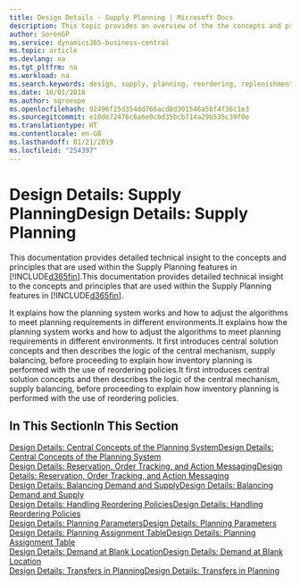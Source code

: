 ```yaml
---
title: Design Details - Supply Planning | Microsoft Docs
description: This topic provides an overview of the the concepts and principles that are used within the Supply Planning features in Business Central.
author: SorenGP
ms.service: dynamics365-business-central
ms.topic: article
ms.devlang: na
ms.tgt_pltfrm: na
ms.workload: na
ms.search.keywords: design, supply, planning, reordering, replenishment
ms.date: 10/01/2018
ms.author: sgroespe
ms.openlocfilehash: 92496f25d354dd766acd8d301546a5bf4f36c1e3
ms.sourcegitcommit: e10de72476c6a6e0cbd35bcb714a29b535c39f0e
ms.translationtype: HT
ms.contentlocale: en-GB
ms.lasthandoff: 01/21/2019
ms.locfileid: "254397"
---
```

# <a name="design-details-supply-planning"></a><span data-ttu-id="b87a4-103">Design Details: Supply Planning</span><span class="sxs-lookup"><span data-stu-id="b87a4-103">Design Details: Supply Planning</span></span>
<span data-ttu-id="b87a4-104">This documentation provides detailed technical insight to the concepts and principles that are used within the Supply Planning features in [!INCLUDE[d365fin](includes/d365fin_md.md)].</span><span class="sxs-lookup"><span data-stu-id="b87a4-104">This documentation provides detailed technical insight to the concepts and principles that are used within the Supply Planning features in [!INCLUDE[d365fin](includes/d365fin_md.md)].</span></span>  

<span data-ttu-id="b87a4-105">It explains how the planning system works and how to adjust the algorithms to meet planning requirements in different environments.</span><span class="sxs-lookup"><span data-stu-id="b87a4-105">It explains how the planning system works and how to adjust the algorithms to meet planning requirements in different environments.</span></span> <span data-ttu-id="b87a4-106">It first introduces central solution concepts and then describes the logic of the central mechanism, supply balancing, before proceeding to explain how inventory planning is performed with the use of reordering policies.</span><span class="sxs-lookup"><span data-stu-id="b87a4-106">It first introduces central solution concepts and then describes the logic of the central mechanism, supply balancing, before proceeding to explain how inventory planning is performed with the use of reordering policies.</span></span>  

## <a name="in-this-section"></a><span data-ttu-id="b87a4-107">In This Section</span><span class="sxs-lookup"><span data-stu-id="b87a4-107">In This Section</span></span>  
[<span data-ttu-id="b87a4-108">Design Details: Central Concepts of the Planning System</span><span class="sxs-lookup"><span data-stu-id="b87a4-108">Design Details: Central Concepts of the Planning System</span></span>](design-details-central-concepts-of-the-planning-system.md)  
[<span data-ttu-id="b87a4-109">Design Details: Reservation, Order Tracking, and Action Messaging</span><span class="sxs-lookup"><span data-stu-id="b87a4-109">Design Details: Reservation, Order Tracking, and Action Messaging</span></span>](design-details-reservation-order-tracking-and-action-messaging.md)  
[<span data-ttu-id="b87a4-110">Design Details: Balancing Demand and Supply</span><span class="sxs-lookup"><span data-stu-id="b87a4-110">Design Details: Balancing Demand and Supply</span></span>](design-details-balancing-demand-and-supply.md)  
[<span data-ttu-id="b87a4-111">Design Details: Handling Reordering Policies</span><span class="sxs-lookup"><span data-stu-id="b87a4-111">Design Details: Handling Reordering Policies</span></span>](design-details-handling-reordering-policies.md)  
[<span data-ttu-id="b87a4-112">Design Details: Planning Parameters</span><span class="sxs-lookup"><span data-stu-id="b87a4-112">Design Details: Planning Parameters</span></span>](design-details-planning-parameters.md)  
[<span data-ttu-id="b87a4-113">Design Details: Planning Assignment Table</span><span class="sxs-lookup"><span data-stu-id="b87a4-113">Design Details: Planning Assignment Table</span></span>](design-details-planning-assignment-table.md)  
[<span data-ttu-id="b87a4-114">Design Details: Demand at Blank Location</span><span class="sxs-lookup"><span data-stu-id="b87a4-114">Design Details: Demand at Blank Location</span></span>](design-details-demand-at-blank-location.md)  
[<span data-ttu-id="b87a4-115">Design Details: Transfers in Planning</span><span class="sxs-lookup"><span data-stu-id="b87a4-115">Design Details: Transfers in Planning</span></span>](design-details-transfers-in-planning.md)
